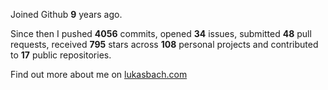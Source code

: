 Joined Github **9** years ago.

Since then I pushed **4056** commits, opened **34** issues, submitted **48** pull requests, received **795** stars across **108** personal projects and contributed to **17** public repositories.

Find out more about me on [lukasbach.com](https://lukasbach.com)
